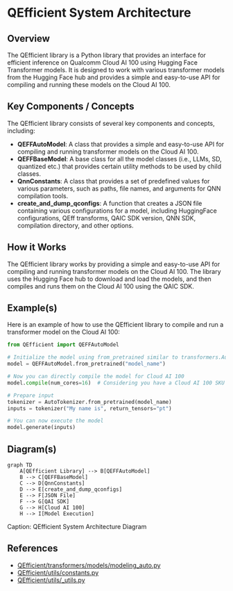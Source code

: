 # QEfficient System Architecture
## Overview
The QEfficient library is a Python library that provides an interface for efficient inference on Qualcomm Cloud AI 100 using Hugging Face Transformer models. It is designed to work with various transformer models from the Hugging Face hub and provides a simple and easy-to-use API for compiling and running these models on the Cloud AI 100.

## Key Components / Concepts
The QEfficient library consists of several key components and concepts, including:

*   **QEFFAutoModel**: A class that provides a simple and easy-to-use API for compiling and running transformer models on the Cloud AI 100.
*   **QEFFBaseModel**: A base class for all the model classes (i.e., LLMs, SD, quantized etc.) that provides certain utility methods to be used by child classes.
*   **QnnConstants**: A class that provides a set of predefined values for various parameters, such as paths, file names, and arguments for QNN compilation tools.
*   **create_and_dump_qconfigs**: A function that creates a JSON file containing various configurations for a model, including HuggingFace configurations, QEff transforms, QAIC SDK version, QNN SDK, compilation directory, and other options.

## How it Works
The QEfficient library works by providing a simple and easy-to-use API for compiling and running transformer models on the Cloud AI 100. The library uses the Hugging Face hub to download and load the models, and then compiles and runs them on the Cloud AI 100 using the QAIC SDK.

## Example(s)
Here is an example of how to use the QEfficient library to compile and run a transformer model on the Cloud AI 100:
```python
from QEfficient import QEFFAutoModel

# Initialize the model using from_pretrained similar to transformers.AutoModel.
model = QEFFAutoModel.from_pretrained("model_name")

# Now you can directly compile the model for Cloud AI 100
model.compile(num_cores=16)  # Considering you have a Cloud AI 100 SKU

# Prepare input
tokenizer = AutoTokenizer.from_pretrained(model_name)
inputs = tokenizer("My name is", return_tensors="pt")

# You can now execute the model
model.generate(inputs)
```
## Diagram(s)
```mermaid
graph TD
    A[QEfficient Library] --> B[QEFFAutoModel]
    B --> C[QEFFBaseModel]
    C --> D[QnnConstants]
    D --> E[create_and_dump_qconfigs]
    E --> F[JSON File]
    F --> G[QAI SDK]
    G --> H[Cloud AI 100]
    H --> I[Model Execution]
```
Caption: QEfficient System Architecture Diagram

## References
*   [QEfficient/transformers/models/modeling_auto.py](QEfficient/transformers/models/modeling_auto.py)
*   [QEfficient/utils/constants.py](QEfficient/utils/constants.py)
*   [QEfficient/utils/_utils.py](QEfficient/utils/_utils.py)